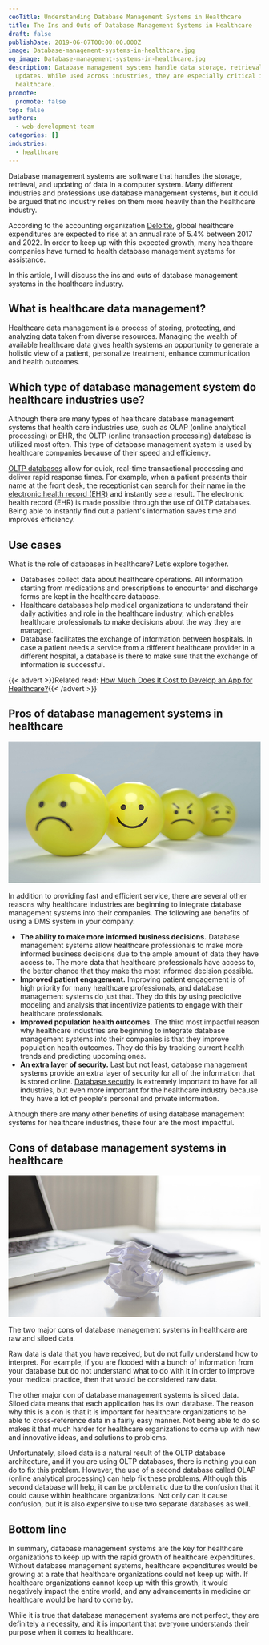 ```yaml
---
ceoTitle: Understanding Database Management Systems in Healthcare
title: The Ins and Outs of Database Management Systems in Healthcare
draft: false
publishDate: 2019-06-07T00:00:00.000Z
image: Database-management-systems-in-healthcare.jpg
og_image: Database-management-systems-in-healthcare.jpg
description: Database management systems handle data storage, retrieval, and
  updates. While used across industries, they are especially critical in
  healthcare.
promote:
  promote: false
top: false
authors:
  - web-development-team
categories: []
industries:
  - healthcare
---
```

Database management systems are software that handles the storage, retrieval, and updating of data in a computer system. Many different industries and professions use database management systems, but it could be argued that no industry relies on them more heavily than the healthcare industry.

According to the accounting organization <a href="https://www2.deloitte.com/global/en/pages/life-sciences-and-healthcare/articles/global-health-care-sector-outlook.html" target="_blank">Deloitte</a>, global healthcare expenditures are expected to rise at an annual rate of 5.4% between 2017 and 2022. In order to keep up with this expected growth, many healthcare companies have turned to health database management systems for assistance.

In this article, I will discuss the ins and outs of database management systems in the healthcare industry.

## What is healthcare data management?

Healthcare data management is a process of storing, protecting, and analyzing data taken from diverse resources. Managing the wealth of available healthcare data gives health systems an opportunity to generate a holistic view of a patient, personalize treatment, enhance communication and health outcomes.

## Which type of database management system do healthcare industries use?

Although there are many types of healthcare database management systems that health care industries use, such as OLAP (online analytical processing) or EHR, the OLTP (online transaction processing) database is utilized most often. This type of database management system is used by healthcare companies because of their speed and efficiency.

<a href="https://searchdatacenter.techtarget.com/definition/OLTP" target="_blank">OLTP databases</a> allow for quick, real-time transactional processing and deliver rapid response times. For example, when a patient presents their name at the front desk, the receptionist can search for their name in the <a href="https://anadea.info/solutions/medical-app-development/emr-ehr-development" target="_blank">electronic health record (EHR)</a> and instantly see a result. The electronic health record (EHR) is made possible through the use of OLTP databases. Being able to instantly find out a patient's information saves time and improves efficiency.

## Use cases

What is the role of databases in healthcare? Let’s explore together.

* Databases collect data about healthcare operations. All information starting from medications and prescriptions to encounter and discharge forms are kept in the healthcare database.
* Healthcare databases help medical organizations to understand their daily activities and role in the healthcare industry, which enables healthcare professionals to make decisions about the way they are managed.
* Database facilitates the exchange of information between hospitals. In case a patient needs a service from a different healthcare provider in a different hospital, a database is there to make sure that the exchange of information is successful.

{{< advert >}}Related read: <a href="https://anadea.info/blog/how-much-does-it-cost-to-develop-an-app-for-healthcare" target="_blank">How Much Does It Cost to Develop an App for Healthcare?</a>{{< /advert >}}

## Pros of database management systems in healthcare

![Pros of DMS in healthcare](Pros-of-dms-in-healthcare.jpg)

In addition to providing fast and efficient service, there are several other reasons why healthcare industries are beginning to integrate database management systems into their companies. The following are benefits of using a DMS system in your company:

* **The ability to make more informed business decisions.** Database management systems allow healthcare professionals to make more informed business decisions due to the ample amount of data they have access to. The more data that healthcare professionals have access to, the better chance that they make the most informed decision possible.
* **Improved patient engagement.** Improving patient engagement is of high priority for many healthcare professionals, and database management systems do just that. They do this by using predictive modeling and analysis that incentivize patients to engage with their healthcare professionals.
* **Improved population health outcomes.** The third most impactful reason why healthcare industries are beginning to integrate database management systems into their companies is that they improve population health outcomes. They do this by tracking current health trends and predicting upcoming ones.
* **An extra layer of security.** Last but not least, database management systems provide an extra layer of security for all of the information that is stored online. <a href="https://www.liquibase.com/resources/guides/database-continuous-integration" target="_blank">Database security</a> is extremely important to have for all industries, but even more important for the healthcare industry because they have a lot of people's personal and private information.

Although there are many other benefits of using database management systems for healthcare industries, these four are the most impactful.

## Cons of database management systems in healthcare

![Cons of DMS in healthcare](Cons-of-dms-in-healthcare.jpg)

The two major cons of database management systems in healthcare are raw and siloed data.

Raw data is data that you have received, but do not fully understand how to interpret. For example, if you are flooded with a bunch of information from your database but do not understand what to do with it in order to improve your medical practice, then that would be considered raw data.

The other major con of database management systems is siloed data. Siloed data means that each application has its own database. The reason why this is a con is that it is important for healthcare organizations to be able to cross-reference data in a fairly easy manner. Not being able to do so makes it that much harder for healthcare organizations to come up with new and innovative ideas, and solutions to problems.

Unfortunately, siloed data is a natural result of the OLTP database architecture, and if you are using OLTP databases, there is nothing you can do to fix this problem. However, the use of a second database called OLAP (online analytical processing) can help fix these problems. Although this second database will help, it can be problematic due to the confusion that it could cause within healthcare organizations. Not only can it cause confusion, but it is also expensive to use two separate databases as well.

## Bottom line

In summary, database management systems are the key for healthcare organizations to keep up with the rapid growth of healthcare expenditures. Without database management systems, healthcare expenditures would be growing at a rate that healthcare organizations could not keep up with. If healthcare organizations cannot keep up with this growth, it would negatively impact the entire world, and any advancements in medicine or healthcare would be hard to come by.

While it is true that database management systems are not perfect, they are definitely a necessity, and it is important that everyone understands their purpose when it comes to healthcare.
